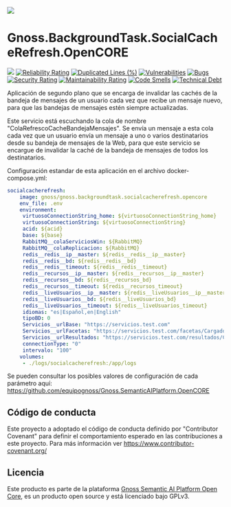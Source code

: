 ![](https://content.gnoss.ws/imagenes/proyectos/personalizacion/7e72bf14-28b9-4beb-82f8-e32a3b49d9d3/cms/logognossazulprincipal.png)

# Gnoss.BackgroundTask.SocialCacheRefresh.OpenCORE

![](https://github.com/equipognoss/Gnoss.BackgroundTask.SocialCacheRefresh.OpenCORE/workflows/BuildSocialCacheRefresh/badge.svg)
[![Reliability Rating](https://sonarcloud.io/api/project_badges/measure?project=equipognoss_Gnoss.BackgroundTask.SocialCacheRefresh.OpenCORE&metric=reliability_rating)](https://sonarcloud.io/summary/new_code?id=equipognoss_Gnoss.BackgroundTask.SocialCacheRefresh.OpenCORE)
[![Duplicated Lines (%)](https://sonarcloud.io/api/project_badges/measure?project=equipognoss_Gnoss.BackgroundTask.SocialCacheRefresh.OpenCORE&metric=duplicated_lines_density)](https://sonarcloud.io/summary/new_code?id=equipognoss_Gnoss.BackgroundTask.SocialCacheRefresh.OpenCORE)
[![Vulnerabilities](https://sonarcloud.io/api/project_badges/measure?project=equipognoss_Gnoss.BackgroundTask.SocialCacheRefresh.OpenCORE&metric=vulnerabilities)](https://sonarcloud.io/summary/new_code?id=equipognoss_Gnoss.BackgroundTask.SocialCacheRefresh.OpenCORE)
[![Bugs](https://sonarcloud.io/api/project_badges/measure?project=equipognoss_Gnoss.BackgroundTask.SocialCacheRefresh.OpenCORE&metric=bugs)](https://sonarcloud.io/summary/new_code?id=equipognoss_Gnoss.BackgroundTask.SocialCacheRefresh.OpenCORE)
[![Security Rating](https://sonarcloud.io/api/project_badges/measure?project=equipognoss_Gnoss.BackgroundTask.SocialCacheRefresh.OpenCORE&metric=security_rating)](https://sonarcloud.io/summary/new_code?id=equipognoss_Gnoss.BackgroundTask.SocialCacheRefresh.OpenCORE)
[![Maintainability Rating](https://sonarcloud.io/api/project_badges/measure?project=equipognoss_Gnoss.BackgroundTask.SocialCacheRefresh.OpenCORE&metric=sqale_rating)](https://sonarcloud.io/summary/new_code?id=equipognoss_Gnoss.BackgroundTask.SocialCacheRefresh.OpenCORE)
[![Code Smells](https://sonarcloud.io/api/project_badges/measure?project=equipognoss_Gnoss.BackgroundTask.SocialCacheRefresh.OpenCORE&metric=code_smells)](https://sonarcloud.io/summary/new_code?id=equipognoss_Gnoss.BackgroundTask.SocialCacheRefresh.OpenCORE)
[![Technical Debt](https://sonarcloud.io/api/project_badges/measure?project=equipognoss_Gnoss.BackgroundTask.SocialCacheRefresh.OpenCORE&metric=sqale_index)](https://sonarcloud.io/summary/new_code?id=equipognoss_Gnoss.BackgroundTask.SocialCacheRefresh.OpenCORE)

Aplicación de segundo plano que se encarga de invalidar las cachés de la bandeja de mensajes de un usuario cada vez que recibe un mensaje nuevo, para que las bandejas de mensajes estén siempre actualizadas. 

Este servicio está escuchando la cola de nombre "ColaRefrescoCacheBandejaMensajes". Se envía un mensaje a esta cola cada vez que un usuario envía un mensaje a uno o varios destinatarios desde su bandeja de mensajes de la Web, para que este servicio se encargue de invalidar la caché de la bandeja de mensajes de todos los destinatarios.

Configuración estandar de esta aplicación en el archivo docker-compose.yml: 

```yml
socialcacherefresh:
    image: gnoss/gnoss.backgroundtask.socialcacherefresh.opencore
    env_file: .env
    environment:
     virtuosoConnectionString_home: ${virtuosoConnectionString_home}
     virtuosoConnectionString: ${virtuosoConnectionString}
     acid: ${acid}
     base: ${base}
     RabbitMQ__colaServiciosWin: ${RabbitMQ}
     RabbitMQ__colaReplicacion: ${RabbitMQ}
     redis__redis__ip__master: ${redis__redis__ip__master}
     redis__redis__bd: ${redis__redis__bd}
     redis__redis__timeout: ${redis__redis__timeout}
     redis__recursos__ip__master: ${redis__recursos__ip__master}
     redis__recursos__bd: ${redis__recursos_bd}
     redis__recursos__timeout: ${redis__recursos_timeout}
     redis__liveUsuarios__ip__master: ${redis__liveUsuarios__ip__master}
     redis__liveUsuarios__bd: ${redis__liveUsuarios_bd}
     redis__liveUsuarios__timeout: ${redis__liveUsuarios_timeout}
     idiomas: "es|Español,en|English"
     tipoBD: 0
     Servicios__urlBase: "https://servicios.test.com"
     Servicios__urlFacetas: "https://servicios.test.com/facetas/CargadorFacetas"
     Servicios__urlResultados: "https://servicios.test.com/resultados/CargadorResultados"
     connectionType: "0"
     intervalo: "100"
    volumes:
     - ./logs/socialcacherefresh:/app/logs
```

Se pueden consultar los posibles valores de configuración de cada parámetro aquí: https://github.com/equipognoss/Gnoss.SemanticAIPlatform.OpenCORE

## Código de conducta
Este proyecto a adoptado el código de conducta definido por "Contributor Covenant" para definir el comportamiento esperado en las contribuciones a este proyecto. Para más información ver https://www.contributor-covenant.org/

## Licencia
Este producto es parte de la plataforma [Gnoss Semantic AI Platform Open Core](https://github.com/equipognoss/Gnoss.SemanticAIPlatform.OpenCORE), es un producto open source y está licenciado bajo GPLv3.
